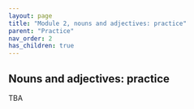 ```yaml
---
layout: page
title: "Module 2, nouns and adjectives: practice"
parent: "Practice"
nav_order: 2
has_children: true
---
```


## Nouns and adjectives: practice


TBA
